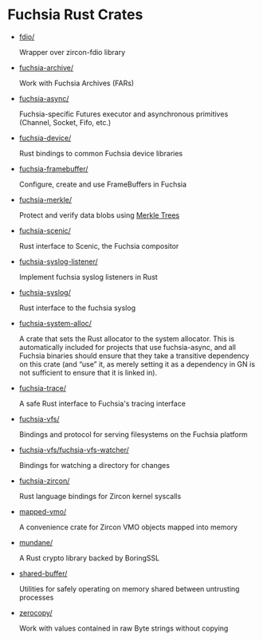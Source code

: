 # Fuchsia Rust Crates

* [fdio/](/garnet/public/rust/fdio/)

    Wrapper over zircon-fdio library

* [fuchsia-archive/](/src/sys/pkg/lib/fuchsia-archive/)

    Work with Fuchsia Archives (FARs)

* [fuchsia-async/](/garnet/public/rust/fuchsia-async/)

    Fuchsia-specific Futures executor and asynchronous primitives (Channel, Socket, Fifo, etc.)

* [fuchsia-device/](/garnet/public/rust/fuchsia-device/)

    Rust bindings to common Fuchsia device libraries

* [fuchsia-framebuffer/](/garnet/public/rust/fuchsia-framebuffer/)

    Configure, create and use FrameBuffers in Fuchsia

* [fuchsia-merkle/](/src/sys/pkg/lib/fuchsia-merkle/)

    Protect and verify data blobs using [Merkle Trees](/docs/concepts/storage/merkleroot.md)

* [fuchsia-scenic/](/garnet/public/rust/fuchsia-scenic/)

    Rust interface to Scenic, the Fuchsia compositor

* [fuchsia-syslog-listener/](/garnet/public/rust/fuchsia-syslog-listener/)

    Implement fuchsia syslog listeners in Rust

* [fuchsia-syslog/](/garnet/public/rust/fuchsia-syslog/)

    Rust interface to the fuchsia syslog

* [fuchsia-system-alloc/](/garnet/public/rust/fuchsia-system-alloc/)

    A crate that sets the Rust allocator to the system allocator. This is automatically included for projects that use fuchsia-async, and all Fuchsia binaries should ensure that they take a transitive dependency on this crate (and “use” it, as merely setting it as a dependency in GN is not sufficient to ensure that it is linked in).

* [fuchsia-trace/](/garnet/public/rust/fuchsia-trace/)

    A safe Rust interface to Fuchsia's tracing interface

* [fuchsia-vfs/](/garnet/public/rust/fuchsia-vfs/)

    Bindings and protocol for serving filesystems on the Fuchsia platform

* [fuchsia-vfs/fuchsia-vfs-watcher/](/garnet/public/rust/fuchsia-vfs/fuchsia-vfs-watcher/)

    Bindings for watching a directory for changes

* [fuchsia-zircon/](/garnet/public/rust/fuchsia-zircon/)

    Rust language bindings for Zircon kernel syscalls

* [mapped-vmo/](/src/lib/mapped-vmo/)

    A convenience crate for Zircon VMO objects mapped into memory

* [mundane/](/garnet/public/rust/mundane/)

    A Rust crypto library backed by BoringSSL

* [shared-buffer/](/src/lib/shared-buffer/)

    Utilities for safely operating on memory shared between untrusting processes

* [zerocopy/](/garnet/public/rust/zerocopy/)

    Work with values contained in raw Byte strings without copying
